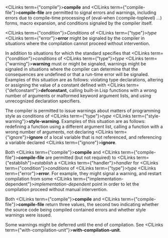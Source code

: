  



<ClLinks  term={"compile"}><b>compile</b></ClLinks> and <ClLinks  term={"compile-file"}><b>compile-file</b></ClLinks> are permitted to signal errors and warnings, including errors due to compile-time processing of (eval-when (:compile-toplevel) ...) forms, macro expansion, and conditions signaled by the compiler itself. 



<ClLinks  term={"condition"}><i>Conditions</i></ClLinks> of <ClLinks  term={"type"}><i>type</i></ClLinks> <ClLinks  term={"error"}><b>error</b></ClLinks> might be signaled by the compiler in situations where the compilation cannot proceed without intervention. 



In addition to situations for which the standard specifies that <ClLinks  term={"condition"}><i>conditions</i></ClLinks> of <ClLinks  term={"type"}><i>type</i></ClLinks> <ClLinks  term={"warning"}><b>warning</b></ClLinks> must or might be signaled, warnings might be signaled in situations where the compiler can determine that the consequences are undefined or that a run-time error will be signaled. Examples of this situation are as follows: violating type declarations, altering or assigning the value of a constant defined with <ClLinks  term={"defconstant"}><b>defconstant</b></ClLinks>, calling built-in Lisp functions with a wrong number of arguments or malformed keyword argument lists, and using unrecognized declaration specifiers. 



The compiler is permitted to issue warnings about matters of programming style as conditions of <ClLinks  term={"type"}><i>type</i></ClLinks> <ClLinks  term={"style-warning"}><b>style-warning</b></ClLinks>. Examples of this situation are as follows: redefining a function using a different argument list, calling a function with a wrong number of arguments, not declaring <ClLinks  term={"ignore"}><b>ignore</b></ClLinks> of a local variable that is not referenced, and referencing a variable declared <ClLinks  term={"ignore"}><b>ignore</b></ClLinks>. 



Both <ClLinks  term={"compile"}><b>compile</b></ClLinks> and <ClLinks  term={"compile-file"}><b>compile-file</b></ClLinks> are permitted (but not required) to <ClLinks  term={"establish"}><i>establish</i></ClLinks> a <ClLinks  term={"handler"}><i>handler</i></ClLinks> for <ClLinks  term={"condition"}><i>conditions</i></ClLinks> of <ClLinks  term={"type"}><i>type</i></ClLinks> <ClLinks  term={"error"}><b>error</b></ClLinks>. For example, they might signal a warning, and restart compilation from some <ClLinks  term={"implementation-dependent"}><i>implementation-dependent</i></ClLinks> point in order to let the compilation proceed without manual intervention. 



Both <ClLinks  term={"compile"}><b>compile</b></ClLinks> and <ClLinks  term={"compile-file"}><b>compile-file</b></ClLinks> return three values, the second two indicating whether the source code being compiled contained errors and whether style warnings were issued. 



Some warnings might be deferred until the end of compilation. See <ClLinks  term={"with-compilation-unit"}><b>with-compilation-unit</b></ClLinks>. 











